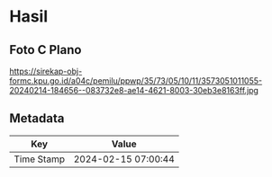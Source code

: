 # Hasil

## Foto C Plano

https://sirekap-obj-formc.kpu.go.id/a04c/pemilu/ppwp/35/73/05/10/11/3573051011055-20240214-184656--083732e8-ae14-4621-8003-30eb3e8163ff.jpg


## Metadata

| Key        | Value               |
| ---------- | ------------------- |
| Time Stamp | 2024-02-15 07:00:44 |



